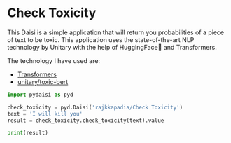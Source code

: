 # Check Toxicity

This Daisi is a simple application that will return you probabilities of a piece of text to be toxic. This application uses the state-of-the-art NLP technology by Unitary with the help of HuggingFace🤗 and Transformers.

The technology I have used are:
* [Transformers](https://github.com/huggingface/transformers)
* [unitary/toxic-bert](https://huggingface.co/unitary/toxic-bert)

```python
import pydaisi as pyd

check_toxicity = pyd.Daisi('rajkkapadia/Check Toxicity')
text = 'I will kill you'
result = check_toxicity.check_toxicity(text).value

print(result)
```